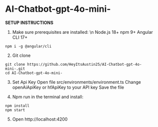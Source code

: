 # AI-Chatbot-gpt-4o-mini-

**SETUP INSTRUCTIONS**

1) Make sure prerequisites are installed:
	\n Node.js 18+
	npm 9+
	Angular CLI 17+

```
npm i -g @angular/cli
```


2) Git clone
```
git clone https://github.com/HeyItsAustin25/AI-Chatbot-gpt-4o-mini-.git
cd AI-Chatbot-gpt-4o-mini-
```


3) Set Api Key
	Open file src/environments/environment.ts
	Change openAiApiKey or hfApiKey to your API key
	Save the file


4) Npm run in the terminal and install:
```
npm install
npm start
```


5) Open http://localhost:4200
	
	
